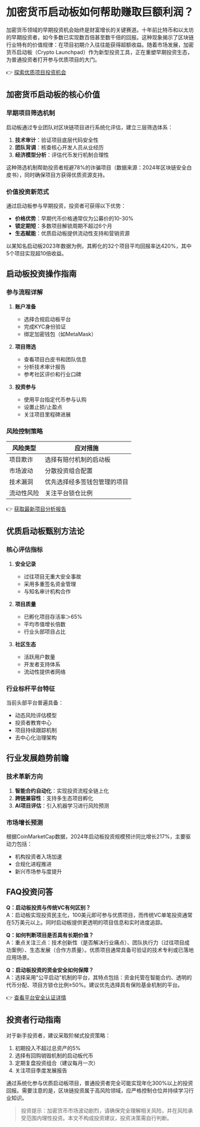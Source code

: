 # 加密货币启动板如何帮助赚取巨额利润？

加密货币领域的早期投资机会始终是财富增长的关键赛道。十年前比特币和以太坊的早期投资者，如今多数已实现数百倍甚至数千倍的回报。这种现象揭示了区块链行业特有的价值规律：在项目初期介入往往能获得超额收益。随着市场发展，加密货币启动板（Crypto Launchpad）作为新型投资工具，正在重塑早期投资生态，为普通投资者打开参与优质项目的大门。

👉 [探索优质项目投资机会](https://bit.ly/okx_welcome)

## 加密货币启动板的核心价值

### 早期项目筛选机制
启动板通过专业团队对区块链项目进行系统化评估，建立三层筛选体系：
1. **技术审计**：验证项目底层代码安全性
2. **团队背调**：核查核心开发人员从业经历
3. **经济模型分析**：评估代币发行机制合理性

这种筛选机制帮助投资者规避78%的诈骗项目（数据来源：2024年区块链安全白皮书），同时确保项目方获得优质资源支持。

### 价值投资新范式
通过启动板参与早期投资，投资者可获得以下优势：
- **价格优势**：早期代币价格通常仅为公募价的10-30%
- **锁定期短**：多数项目解锁周期不超过6个月
- **生态赋能**：优质启动板提供流动性支持和营销资源

以某知名启动板2023年数据为例，其孵化的32个项目平均回报率达420%，其中5个项目实现超10倍收益。

## 启动板投资操作指南

### 参与流程详解
1. **账户准备**
   - 选择合规启动板平台
   - 完成KYC身份验证
   - 绑定加密钱包（如MetaMask）

2. **项目筛选**
   - 查看项目白皮书和团队信息
   - 分析技术审计报告
   - 参考社区评价和行业口碑

3. **投资参与**
   - 使用平台指定代币参与认购
   - 设置止损/止盈点
   - 关注项目里程碑进展

### 风险控制策略
| 风险类型 | 应对措施 |
|---------|----------|
| 项目欺诈 | 选择有赔付机制的启动板 |
| 市场波动 | 分散投资组合配置 |
| 技术漏洞 | 优先选择经多签钱包管理的项目 |
| 流动性风险 | 关注平台锁仓比例 |

👉 [获取最新项目分析报告](https://bit.ly/okx_welcome)

## 优质启动板甄别方法论

### 核心评估指标
1. **安全记录**
   - 过往项目无重大安全事故
   - 采用多重签名资金管理
   - 与知名审计机构合作

2. **项目质量**
   - 已孵化项目存活率＞65%
   - 平均市值增长倍数
   - 行业头部项目占比

3. **社区生态**
   - 活跃用户数量
   - 开发者支持体系
   - 流动性提供者网络

### 行业标杆平台特征
当前头部平台普遍具备：
- 动态风险评估模型
- 投资者教育中心
- 项目持续跟踪机制
- 去中心化治理架构

## 行业发展趋势前瞻

### 技术革新方向
1. **智能合约自动化**：实现投资流程全链上化
2. **跨链兼容性**：支持多生态项目孵化
3. **AI项目评估**：引入机器学习进行风险预测

### 市场增长预测
根据CoinMarketCap数据，2024年启动板投资规模预计同比增长217%，主要驱动力包括：
- 机构投资者入场加速
- 合规化进程推进
- 新兴市场参与度提升

## FAQ投资问答

**Q：启动板投资与传统VC有何区别？**  
A：启动板实现投资民主化，100美元即可参与优质项目，而传统VC单笔投资通常在5万美元以上。同时启动板提供更透明的项目信息和实时进度追踪。

**Q：如何判断项目是否具有长期价值？**  
A：重点关注三点：技术创新性（是否解决行业痛点）、团队执行力（过往项目成功案例）、生态发展（合作方质量）。优质项目通常具备可验证的技术专利或已落地应用场景。

**Q：启动板投资的资金安全如何保障？**  
A：选择采用"公平启动"机制的平台，其特点包括：资金托管在智能合约、透明的代币分配、项目方锁仓比例≥50%。建议优先选择具有保险基金机制的平台。

👉 [查看平台安全认证详情](https://bit.ly/okx_welcome)

## 投资者行动指南

对于新手投资者，建议采取阶梯式投资策略：
1. 初期投入不超过总资产的5%
2. 选择有回购销毁机制的启动板代币
3. 定期复盘投资组合（建议每月一次）
4. 关注项目季度发展报告

通过系统化参与优质启动板项目，普通投资者完全可能实现年化300%以上的投资回报。需要注意的是，区块链投资属于高风险领域，应严格控制仓位并持续学习行业知识。

> 投资提示：加密货币市场波动剧烈，请确保完全理解相关风险，并在风险承受范围内理性投资。本文不构成投资建议，投资决策需自行判断。